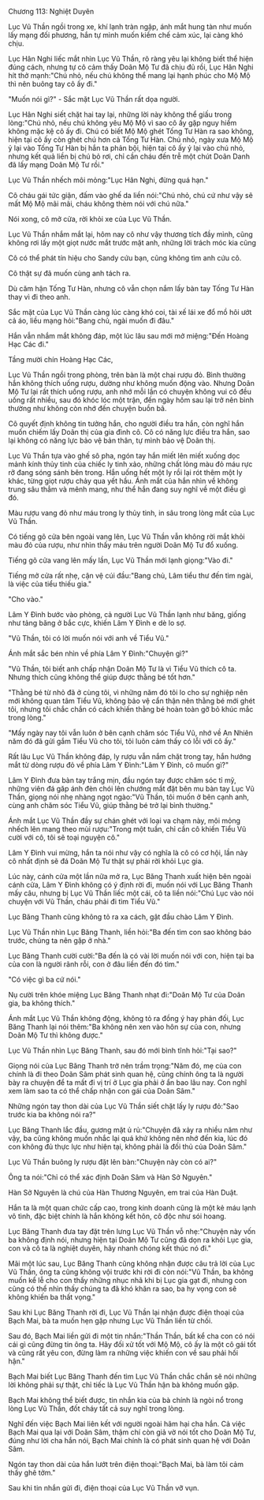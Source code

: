 




Chương 113: Nghiệt Duyên


Lục Vũ Thần ngồi trong xe, khí lạnh tràn ngập, ánh mắt hung tàn như muốn lấy mạng đối phương, hắn tự mình muốn kiềm chế cảm xúc, lại càng khó chịu.

Lục Hân Nghi liếc mắt nhìn Lục Vũ Thần, rõ ràng yêu lại không biết thể hiện đúng cách, nhưng tự cô cảm thấy Doãn Mộ Tư đã chịu đủ rồi, Lục Hân Nghi hít thở mạnh:"Chú nhỏ, nếu chú không thể mang lại hạnh phúc cho Mộ Mộ thì nên buông tay cô ấy đi."

"Muốn nói gì?" - Sắc mặt Lục Vũ Thần rất dọa người.

Lục Hân Nghi siết chặt hai tay lại, những lời này không thể giấu trong lòng:"Chú nhỏ, nếu chú không yêu Mộ Mộ vì sao cô ấy gặp nguy hiểm không mặc kệ cô ấy đi. Chú có biết Mộ Mộ ghét Tống Tư Hàn ra sao không, hiện tại cô ấy còn ghét chú hơn cả Tống Tư Hàn. Chú nhỏ, ngày xưa Mộ Mộ ỷ lại vào Tống Tư Hàn bị hắn ta phản bội, hiện tại cô ấy ỷ lại vào chú nhỏ, nhưng kết quả liền bị chú bỏ rơi, chỉ cần cháu đến trễ một chút Doãn Danh đã lấy mạng Doãn Mộ Tư rồi."

Lục Vũ Thần nhếch môi mỏng:"Lục Hân Nghi, đừng quá hạn."

Cô cháu gái tức giận, đấm vào ghế da liền nói:"Chú nhỏ, chú cứ như vậy sẽ mất Mộ Mộ mãi mãi, cháu không thèm nói với chú nữa."

Nói xong, cô mở cửa, rời khỏi xe của Lục Vũ Thần.

Lục Vũ Thần nhắm mắt lại, hôm nay cô như vậy thương tích đầy mình, cũng không rơi lấy một giọt nước mắt trước mặt anh, những lời trách móc kia cũng

Cô có thể phát tín hiệu cho Sandy cứu bạn, cũng không tìm anh cứu cô.

Cô thật sự đã muốn cùng anh tách ra.

Dù căm hận Tống Tư Hàn, nhưng cô vẫn chọn nắm lấy bàn tay Tống Tư Hàn thay vì đi theo anh.



Sắc mặt của Lục Vũ Thần càng lúc càng khó coi, tài xế lái xe đổ mồ hôi ướt cả áo, liều mạng hỏi:"Bang chủ, ngài muốn đi đâu."

Hắn vẫn nhắm mắt không đáp, một lúc lâu sau mới mở miệng:"Đến Hoàng Hạc Các đi."

Tầng mười chín Hoàng Hạc Các,

Lục Vũ Thần ngồi trong phòng, trên bàn là một chai rượu đỏ. Bình thường hắn không thích uống rượu, dường như không muốn động vào. Nhưng Doãn Mộ Tư lại rất thích uống rượu, anh nhớ mỗi lần có chuyện không vui cô đều uống rất nhiều, sau đó khóc lóc một trận, đến ngày hôm sau lại trở nên bình thường như không còn nhớ đến chuyện buồn bã.

Cô quyết định không tin tưởng hắn, cho người điều tra hắn, còn nghĩ hắn muốn chiếm lấy Doãn thị của gia đình cô. Cô có năng lực điều tra hắn, sao lại không có năng lực bảo vệ bản thân, tự mình bảo vệ Doãn thị.

Lục Vũ Thần tựa vào ghế sô pha, ngón tay hắn miết lên miết xuống dọc mảnh kính thủy tinh của chiếc ly tinh xảo, những chất lỏng màu đỏ máu rực rỡ đang sóng sánh bên trong. Hắn uống hết một ly rồi lại rót thêm một ly khác, từng giọt rượu chảy qua yết hầu. Ánh mắt của hắn nhìn về không trung sâu thẳm và mênh mang, như thể hắn đang suy nghĩ về một điều gì đó.

Màu rượu vang đỏ như máu trong ly thủy tinh, in sâu trong lòng mắt của Lục Vũ Thần.

Có tiếng gõ cửa bên ngoài vang lên, Lục Vũ Thần vẫn không rời mắt khỏi màu đỏ của rượu, như nhìn thấy máu trên người Doãn Mộ Tư đổ xuống.

Tiếng gõ cửa vang lên mấy lần, Lục Vũ Thần mới lạnh giọng:"Vào đi."

Tiếng mở cửa rất nhẹ, cận vệ cúi đầu:"Bang chủ, Lâm tiểu thư đến tìm ngài, là việc của tiểu thiếu gia."

"Cho vào."

Lâm Y Đình bước vào phòng, cả người Lục Vũ Thần lạnh như băng, giống như tảng băng ở bắc cực, khiến Lâm Y Đình e dè lo sợ.

"Vũ Thần, tôi có lời muốn nói với anh về Tiểu Vũ."

Ánh mắt sắc bén nhìn về phía Lâm Y Đình:"Chuyện gì?"

"Vũ Thần, tôi biết anh chấp nhận Doãn Mộ Tư là vì Tiểu Vũ thích cô ta. Nhưng thích cũng không thể giúp được thằng bé tốt hơn."

"Thằng bé từ nhỏ đã ở cùng tôi, vì những năm đó tôi lo cho sự nghiệp nên mới không quan tâm Tiểu Vũ, không bảo vệ cẩn thận nên thằng bé mới ghét tôi, nhưng tôi chắc chắn có cách khiến thằng bé hoàn toàn gỡ bỏ khúc mắc trong lòng."

"Mấy ngày nay tôi vẫn luôn ở bên cạnh chăm sóc Tiểu Vũ, nhớ về An Nhiên năm đó đã gửi gắm Tiểu Vũ cho tôi, tôi luôn cảm thấy có lỗi với cô ấy."



Rất lâu Lục Vũ Thần không đáp, ly rượu vẫn nắm chặt trong tay, hắn hướng mắt từ dòng rượu đỏ về phía Lâm Y Đình:"Lâm Y Đình, cô muốn gì?"

Lâm Y Đình đưa bàn tay trắng mịn, đầu ngón tay được chăm sóc tỉ mỹ, những viên đá găp ánh đèn chói lên chướng mắt đặt bên mu bàn tay Lục Vũ Thần, giọng nói nhẹ nhàng ngọt ngào:"Vũ Thần, tôi muốn ở bên cạnh anh, cùng anh chăm sóc Tiểu Vũ, giúp thằng bé trở lại bình thường."

Ánh mắt Lục Vũ Thần đầy sự chán ghét với loại va chạm này, môi mỏng nhếch lên mang theo mùi rượu:"Trong một tuần, chỉ cần cô khiến Tiểu Vũ cười với cô, tôi sẽ toại nguyện cô."

Lâm Y Đình vui mừng, hắn ta nói như vậy có nghĩa là cô có cơ hội, lần này cô nhất định sẽ đá Doãn Mộ Tư thật sự phải rời khỏi Lục gia.

Lúc này, cánh cửa một lần nữa mở ra, Lục Băng Thanh xuất hiện bên ngoài cánh cửa, Lâm Y Đình không có ý định rời đi, muốn nói với Lục Băng Thanh mấy câu, nhưng bị Lục Vũ Thần liếc một cái, cô ta liền nói:"Chú Lục vào nói chuyện với Vũ Thần, cháu phải đi tìm Tiểu Vũ."

Lục Băng Thanh cũng không tỏ ra xa cách, gật đầu chào Lâm Y Đình.

Lục Vũ Thần nhìn Lục Băng Thanh, liền hỏi:"Ba đến tìm con sao không báo trước, chúng ta nên gặp ở nhà."

Lục Băng Thanh cười cười:"Ba đến là có vài lời muốn nói với con, hiện tại ba của con là người rãnh rỗi, con ở đâu liền đến đó tìm."

"Có việc gì ba cứ nói."

Nụ cười trên khóe miệng Lục Băng Thanh nhạt đi:"Doãn Mộ Tư của Doãn gia, ba không thích."

Ánh mắt Lục Vũ Thần không động, không tỏ ra đồng ý hay phản đối, Lục Băng Thanh lại nói thêm:"Ba không nên xen vào hôn sự của con, nhưng Doãn Mộ Tư thì không được."

Lục Vũ Thần nhìn Lục Băng Thanh, sau đó mới bình tĩnh hỏi:"Tại sao?"

Giọng nói của Lục Băng Thanh trở nên trầm trọng:"Năm đó, mẹ của con chính là đi theo Doãn Sâm phát sinh quan hệ, cũng chính ông ta là người bày ra chuyện để ta mất đi vị trí ở Lục gia phải ở ẩn bao lâu nay. Con nghĩ xem làm sao ta có thể chấp nhận con gái của Doãn Sâm."

Những ngón tay thon dài của Lục Vũ Thần siết chặt lấy ly rượu đỏ:"Sao trước kia ba không nói ra?"

Lục Băng Thanh lắc đầu, gương mặt ủ rủ:"Chuyện đã xảy ra nhiều năm như vậy, ba cũng không muốn nhắc lại quá khứ không nên nhớ đến kia, lúc đó con không đủ thực lực như hiện tại, không phải là đối thủ của Doãn Sâm."

Lục Vũ Thần buông ly rượu đặt lên bàn:"Chuyện này còn có ai?"

Ông ta nói:"Chỉ có thể xác định Doãn Sâm và Hàn Sở Nguyên."



Hàn Sở Nguyên là chú của Hàn Thương Nguyên, em trai của Hàn Duật.

Hắn ta là một quan chức cấp cao, trong kinh doanh cũng là một kẻ máu lạnh vô tình, đặc biệt chính là hắn không kết hôn, cô độc như sói hoang.

Lục Băng Thanh đưa tay đặt trên lưng Lục Vũ Thần vỗ nhẹ:"Chuyện này vốn ba không định nói, nhưng hiện tại Doãn Mộ Tư cũng đã dọn ra khỏi Lục gia, con và cô ta là nghiệt duyên, hãy nhanh chóng kết thúc nó đi."

Mãi một lúc sau, Lục Băng Thanh cũng không nhận được câu trả lời của Lục Vũ Thần, ông ta cũng không vội trước khi rời đi còn nói:"Vũ Thần, ba không muốn kể lễ cho con thấy những nhục nhã khi bị Lục gia gạt đi, nhưng con cũng có thể nhìn thấy chúng ta đã khó khăn ra sao, ba hy vọng con sẽ không khiến ba thất vọng."

Sau khi Lục Băng Thanh rời đi, Lục Vũ Thần lại nhận được điện thoại của Bạch Mai, bà ta muốn hẹn gặp nhưng Lục Vũ Thần liền từ chối.

Sau đó, Bạch Mai liền gửi đi một tin nhắn:"Thần Thần, bất kể cha con có nói cái gì cũng đừng tin ông ta. Hãy đối xử tốt với Mộ Mộ, cô ấy là một cô gái tốt và cũng rất yêu con, đừng làm ra những việc khiến con về sau phải hối hận."

Bạch Mai biết Lục Băng Thanh đến tìm Lục Vũ Thần chắc chắn sẽ nói những lời không phải sự thật, chỉ tiếc là Lục Vũ Thần hận bà không muốn gặp.

Bạch Mai không thể biết được, tin nhắn kia của bà chính là ngòi nổ trong lòng Lục Vũ Thần, đốt cháy tất cả suy nghĩ trong lòng.

Nghĩ đến việc Bạch Mai liên kết với người ngoài hãm hại cha hắn. Cả việc Bạch Mai qua lại với Doãn Sâm, thậm chí còn giả vờ nói tốt cho Doãn Mộ Tư, đúng như lời cha hắn nói, Bạch Mai chính là có phát sinh quan hệ với Doãn Sâm.

Ngón tay thon dài của hắn lướt trên điện thoại:"Bạch Mai, bà làm tôi cảm thấy ghê tởm."

Sau khi tin nhắn gửi đi, điện thoại của Lục Vũ Thần vỡ vụn.




